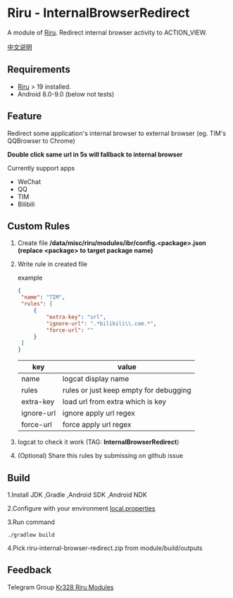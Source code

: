 # Riru - InternalBrowserRedirect

A module of [Riru](https://github.com/RikkaApps/Riru). Redirect internal browser activity to ACTION_VIEW.

[中文说明](https://github.com/Kr328/Riru-InternalBrowserRedirect/blob/master/README_zh.md)

## Requirements

* [Riru](https://github.com/RikkaApps/Riru) > 19 installed.
* Android 8.0-9.0 (below not tests)



## Feature

Redirect some application's internal browser to external browser (eg. TIM's QQBrowser to Chrome)

**Double click same url in 5s will fallback to internal browser**

Currently support apps

- WeChat
- QQ
- TIM
- Bilibili



## Custom Rules

1. Create file **/data/misc/riru/modules/ibr/config.\<package\>.json (replace \<package\> to target package name)**

2. Write rule in created file 

   example

   ```json
   {
   	"name": "TIM", 
   	"rules": [          
   		{
   			"extra-key": "url",   
   			"ignore-url": ".*bilibili\\.com.*",
   			"force-url": "" 
   		}
   	]
   } 
   ```
   | key        | value                                  |
   | ---------- | -------------------------------------- |
   | name       | logcat display name                    |
   | rules      | rules or just keep empty for debugging |
   | extra-key  | load url from extra which is key       |
   | ignore-url | ignore apply url regex                 |
   | force-url  | force apply url regex                  |

3. logcat to check it work (TAG: **InternalBrowserRedirect**)

4. (Optional) Share this rules by submissing on github issue



## Build

  1.Install JDK ,Gradle ,Android SDK ,Android NDK

  2.Configure with your environment [local.properties](https://github.com/Kr328/Riru-InternalBrowserRedirect/blob/master/local.properties)

  3.Run command 

``` Gradle 
./gradlew build
```
  4.Pick riru-internal-browser-redirect.zip from module/build/outputs



## Feedback

Telegram Group [Kr328 Riru Modules](https://t.me/kr328_riru_modules)